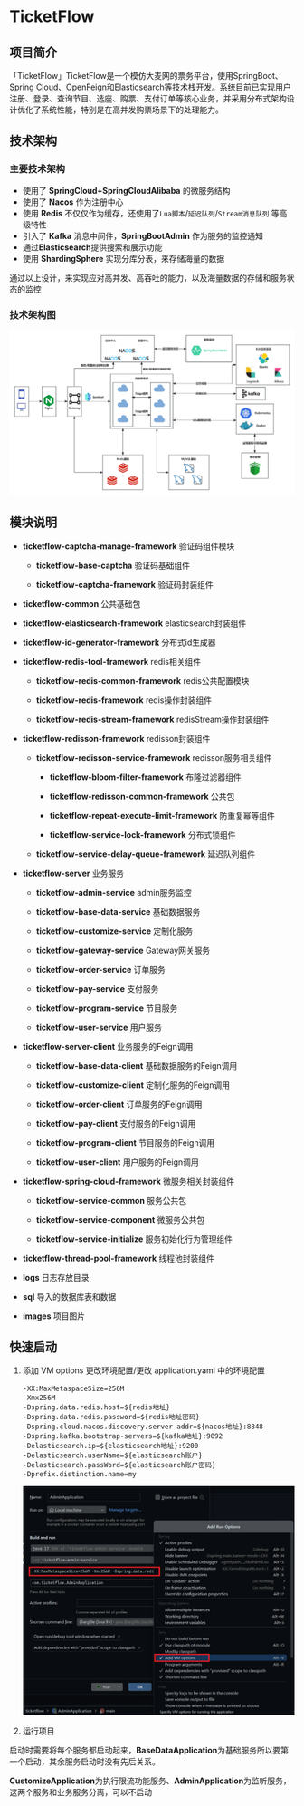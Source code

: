 # TicketFlow

## 项目简介

「TicketFlow」TicketFlow是一个模仿大麦网的票务平台，使用SpringBoot、Spring Cloud、OpenFeign和Elasticsearch等技术栈开发。系统目前已实现用户注册、登录、查询节目、选座、购票、支付订单等核心业务，并采用分布式架构设计优化了系统性能，特别是在高并发购票场景下的处理能力。

## 技术架构

### 主要技术架构

- 使用了 **SpringCloud+SpringCloudAlibaba** 的微服务结构
- 使用了 **Nacos** 作为注册中心
- 使用 **Redis** 不仅仅作为缓存，还使用了`Lua脚本`/`延迟队列`/`Stream消息队列` 等高级特性
- 引入了 **Kafka** 消息中间件，**SpringBootAdmin** 作为服务的监控通知
- 通过**Elasticsearch**提供搜索和展示功能
- 使用 **ShardingSphere** 实现分库分表，来存储海量的数据

通过以上设计，来实现应对高并发、高吞吐的能力，以及海量数据的存储和服务状态的监控

### 技术架构图

![TicketFlow架构图](./images/TicketFlow架构图.jpg)

## 模块说明

- **ticketflow-captcha-manage-framework**  验证码组件模块

  - **ticketflow-base-captcha** 验证码基础组件

  - **ticketflow-captcha-framework**  验证码封装组件

- **ticketflow-common**  公共基础包

- **ticketflow-elasticsearch-framework**  elasticsearch封装组件

- **ticketflow-id-generator-framework**  分布式id生成器

- **ticketflow-redis-tool-framework**  redis相关组件

  - **ticketflow-redis-common-framework** redis公共配置模块

  - **ticketflow-redis-framework** redis操作封装组件

  - **ticketflow-redis-stream-framework** redisStream操作封装组件

- **ticketflow-redisson-framework**  redisson封装组件 

  - **ticketflow-redisson-service-framework**  redisson服务相关组件 

    - **ticketflow-bloom-filter-framework**  布隆过滤器组件

    - **ticketflow-redisson-common-framework**  公共包

    - **ticketflow-repeat-execute-limit-framework**  防重复幂等组件

    - **ticketflow-service-lock-framework**  分布式锁组件

  - **ticketflow-service-delay-queue-framework**  延迟队列组件

- **ticketflow-server**  业务服务 

  - **ticketflow-admin-service**  admin服务监控

  - **ticketflow-base-data-service**  基础数据服务

  - **ticketflow-customize-service**  定制化服务

  - **ticketflow-gateway-service**  Gateway网关服务

  - **ticketflow-order-service**  订单服务

  - **ticketflow-pay-service**  支付服务

  - **ticketflow-program-service**  节目服务

  - **ticketflow-user-service**  用户服务

- **ticketflow-server-client**  业务服务的Feign调用 

  - **ticketflow-base-data-client**  基础数据服务的Feign调用

  - **ticketflow-customize-client**  定制化服务的Feign调用

  - **ticketflow-order-client**  订单服务的Feign调用

  - **ticketflow-pay-client**  支付服务的Feign调用

  - **ticketflow-program-client**  节目服务的Feign调用

  - **ticketflow-user-client**  用户服务的Feign调用

- **ticketflow-spring-cloud-framework**  微服务相关封装组件 

  - **ticketflow-service-common**  服务公共包

  - **ticketflow-service-component**  微服务公共包

  - **ticketflow-service-initialize**  服务初始化行为管理组件

- **ticketflow-thread-pool-framework**  线程池封装组件
- **logs**  日志存放目录
- **sql**  导入的数据库表和数据
- **images** 项目图片

## 快速启动

1. 添加 VM options 更改环境配置/更改 application.yaml 中的环境配置

   ```
   -XX:MaxMetaspaceSize=256M
   -Xmx256M
   -Dspring.data.redis.host=${redis地址}
   -Dspring.data.redis.password=${redis地址密码}
   -Dspring.cloud.nacos.discovery.server-addr=${nacos地址}:8848
   -Dspring.kafka.bootstrap-servers=${kafka地址}:9092
   -Delasticsearch.ip=${elasticsearch地址}:9200
   -Delasticsearch.userName=${elasticsearch账户}
   -Delasticsearch.passWord=${elasticsearch账户密码}
   -Dprefix.distinction.name=my
   ```

   ![项目启动参数](./images/项目启动参数.png)

2. 运行项目

启动时需要将每个服务都启动起来，**BaseDataApplication**为基础服务所以要第一个启动，其余服务启动时没有先后关系。

**CustomizeApplication**为执行限流功能服务、**AdminApplication**为监听服务，这两个服务和业务服务分离，可以不启动

